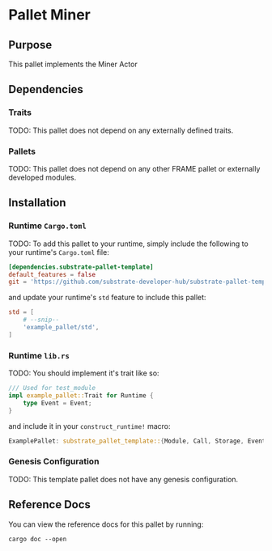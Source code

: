 # Pallet Miner 

## Purpose

This pallet implements the Miner Actor

## Dependencies

### Traits

TODO: This pallet does not depend on any externally defined traits.

### Pallets

TODO: This pallet does not depend on any other FRAME pallet or externally developed modules.

## Installation

### Runtime `Cargo.toml`

TODO: To add this pallet to your runtime, simply include the following to your runtime's `Cargo.toml` file:

```TOML
[dependencies.substrate-pallet-template]
default_features = false
git = 'https://github.com/substrate-developer-hub/substrate-pallet-template.git'
```

and update your runtime's `std` feature to include this pallet:

```TOML
std = [
    # --snip--
    'example_pallet/std',
]
```

### Runtime `lib.rs`

TODO: You should implement it's trait like so:

```rust
/// Used for test_module
impl example_pallet::Trait for Runtime {
	type Event = Event;
}
```

and include it in your `construct_runtime!` macro:

```rust
ExamplePallet: substrate_pallet_template::{Module, Call, Storage, Event<T>},
```

### Genesis Configuration

TODO: This template pallet does not have any genesis configuration.

## Reference Docs

You can view the reference docs for this pallet by running:

```
cargo doc --open
```


